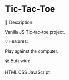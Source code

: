 # Tic-Tac-Toe
📝 Description: 

Vanilla JS Tic-tac-toe project.



💡 Features:

Play against the computer.



🛠️ Built with:

HTML
CSS
JavaScript
